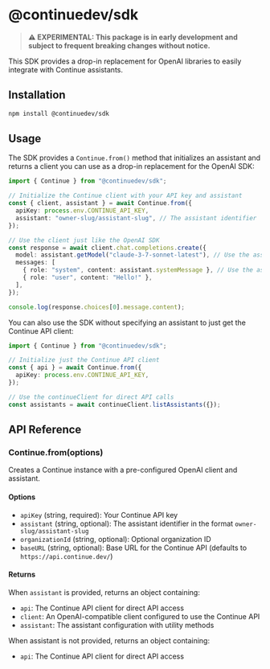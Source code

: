# @continuedev/sdk

> **⚠️ EXPERIMENTAL: This package is in early development and subject to frequent breaking changes without notice.**

This SDK provides a drop-in replacement for OpenAI libraries to easily integrate with Continue assistants.

## Installation

```bash
npm install @continuedev/sdk
```

## Usage

The SDK provides a `Continue.from()` method that initializes an assistant and returns a client you can use as a drop-in replacement for the OpenAI SDK:

```typescript
import { Continue } from "@continuedev/sdk";

// Initialize the Continue client with your API key and assistant
const { client, assistant } = await Continue.from({
  apiKey: process.env.CONTINUE_API_KEY,
  assistant: "owner-slug/assistant-slug", // The assistant identifier
});

// Use the client just like the OpenAI SDK
const response = await client.chat.completions.create({
  model: assistant.getModel("claude-3-7-sonnet-latest"), // Use the assistant's model
  messages: [
    { role: "system", content: assistant.systemMessage }, // Use the assistant's system message
    { role: "user", content: "Hello!" },
  ],
});

console.log(response.choices[0].message.content);
```

You can also use the SDK without specifying an assistant to just get the Continue API client:

```typescript
import { Continue } from "@continuedev/sdk";

// Initialize just the Continue API client
const { api } = await Continue.from({
  apiKey: process.env.CONTINUE_API_KEY,
});

// Use the continueClient for direct API calls
const assistants = await continueClient.listAssistants({});
```

## API Reference

### Continue.from(options)

Creates a Continue instance with a pre-configured OpenAI client and assistant.

#### Options

- `apiKey` (string, required): Your Continue API key
- `assistant` (string, optional): The assistant identifier in the format `owner-slug/assistant-slug`
- `organizationId` (string, optional): Optional organization ID
- `baseURL` (string, optional): Base URL for the Continue API (defaults to `https://api.continue.dev/`)

#### Returns

When `assistant` is provided, returns an object containing:

- `api`: The Continue API client for direct API access
- `client`: An OpenAI-compatible client configured to use the Continue API
- `assistant`: The assistant configuration with utility methods

When assistant is not provided, returns an object containing:

- `api`: The Continue API client for direct API access
